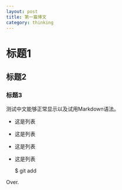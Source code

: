 ```yaml
---
layout: post
title: 第一篇博文 
category: thinking
---
```


# 标题1

## 标题2

### 标题3
 
测试中文能够正常显示以及试用Markdown语法。

* 这是列表
* 这是列表
* 这是列表
* 这是列表

  $ git add <file-name>

Over.
 
